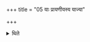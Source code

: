 +++
title = "05 याः प्रायणीयस्य याज्या"

+++

<details><summary>थिते</summary>

याः प्रायणीयस्य याज्या इत्युक्तम् ५
</details>
